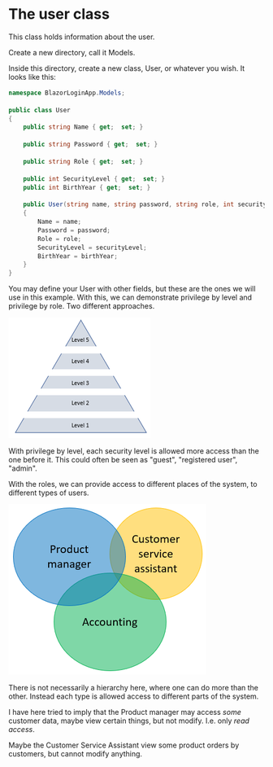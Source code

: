 # The user class
This class holds information about the user.

Create a new directory, call it Models.

Inside this directory, create a new class, User, or whatever you wish. It looks like this:

```csharp
namespace BlazorLoginApp.Models;

public class User
{
    public string Name { get;  set; }

    public string Password { get;  set; }

    public string Role { get;  set; }

    public int SecurityLevel { get;  set; }
    public int BirthYear { get;  set; }

    public User(string name, string password, string role, int securityLevel, short birthYear)
    {
        Name = name;
        Password = password;
        Role = role;
        SecurityLevel = securityLevel;
        BirthYear = birthYear;
    }
}
```

You may define your User with other fields, but these are the ones we will use in this example. 
With this, we can demonstrate privilege by level and privilege by role. Two different approaches. 

![img_4.png](img_4.png)

With privilege by level, each security level is allowed more access than the one before it. 
This could often be seen as "guest", "registered user", "admin".

With the roles, we can provide access to different places of the system, to different types of users.

![img_5.png](img_5.png)

There is not necessarily a hierarchy here, where one can do more than the other. Instead each type is allowed access to different parts of the system.

I have here tried to imply that the Product manager may access *some* customer data, maybe view certain things, but not modify. I.e. only *read access*.

Maybe the Customer Service Assistant view some product orders by customers, but cannot modify anything.